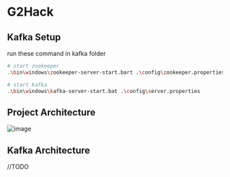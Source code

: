 # G2Hack

## Kafka Setup
run these command in kafka folder
```bash
# start zookeeper
.\bin\windows\zookeeper-server-start.bart .\config\zookeeper.properties
```
```bash
# start kafka
.\bin\windows\kafka-server-start.bat .\config\server.properties
```

## Project Architecture
![image](https://github.com/Manoj-2702/G2Hack/assets/92267208/c6b9b71b-4540-45ab-b600-c4ede2bec064)

## Kafka Architecture
//TODO
